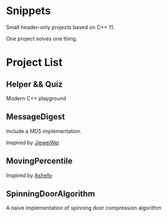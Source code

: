 # Snippets

Small header-only projects based on C++ 11.

One project solves one thing.

# Project List

## Helper && Quiz

Modern C++ playground

## MessageDigest

Include a MD5 implementation.

Inspired by [JieweiWei](https://github.com/JieweiWei/md5)

## MovingPercentile

Inspired by [Ashelly](https://stackoverflow.com/users/10396/ashelly)

## SpinningDoorAlgorithm

A naive implementation of spinning door compression algorithm
